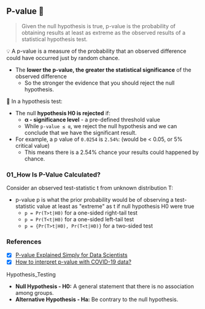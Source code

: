 ## P-value 🔢 
> Given the null hypothesis is true, p-value is the probability of obtaining results at least as extreme as the observed results of a statistical hypothesis test.

💡 A p-value is a measure of the probability that an observed difference could have occurred just by random chance.
- The **lower the p-value, the greater the statistical significance** of the observed difference
  - So the stronger the evidence that you should reject the null hypothesis.
  
🧪 In a hypothesis test:
- The null **hypothesis H0 is rejected** if: 
  - **α - significance level** - a pre-defined threshold value
  - While `p-value ≤ α`, we reject the null hypothesis and we can conclude that we have the significant result.
- For example, a p value of `0.0254` is `2.54%`: (would be < 0.05, or 5% critical value) 
  - This means there is a 2.54% chance your results could happened by chance.

### 01_How Is P-Value Calculated?


Consider an observed test-statistic t from unknown distribution T:
- p-value p is what the prior probability would be of observing a test-statistic value at least as "extreme" as t if null hypothesis H0 were true
  - `p = Pr(T>t|H0)` for a one-sided right-tail test
  - `p = Pr(T<t|H0)` for a one-sided left-tail test 
  - `p = {Pr(T>t|H0), Pr(T<t|H0)}` for a two-sided test

### References
- [x] [P-value Explained Simply for Data Scientists](https://towardsdatascience.com/p-value-explained-simply-for-data-scientists-4c0cd7044f14)
- [x] [How to interpret p-value with COVID-19 data?](https://towardsdatascience.com/how-to-interpret-p-value-with-covid-19-data-edc19e8483b)

Hypothesis_Testing 
- **Null Hypothesis - H0:** A general statement that there is no association among groups. 
- **Alternative Hypothesis - Ha:** Be contrary to the null hypothesis.
